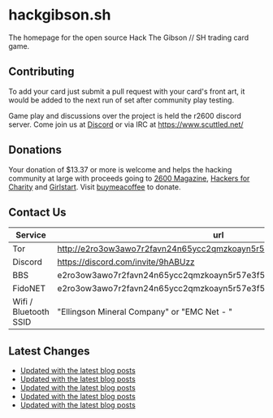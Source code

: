 # hackgibson.sh
The homepage for the open source Hack The Gibson // SH trading card game.


## Contributing

To add your card just submit a pull request with your card's front art, it would be added to the next run of set after community play testing.

Game play and discussions over the project is held the r2600 discord server. Come join us at [Discord](https://discord.com/invite/9hABUzz) or via IRC at https://www.scuttled.net/


## Donations

Your donation of $13.37 or more is welcome and helps the hacking community at large with proceeds going to [2600 Magazine](https://2600.com/), [Hackers for Charity](https://hackersforcharity.org) and [Girlstart](https://girlstart.org).  Visit [buymeacoffee](https://www.buymeacoffee.com/hackgibson.sh) to donate.


## Contact Us

Service | url
-|-
Tor | http://e2ro3ow3awo7r2favn24n65ycc2qmzkoayn5r57e3f56nvjwdcgg32ad.onion
Discord | https://discord.com/invite/9hABUzz
BBS | e2ro3ow3awo7r2favn24n65ycc2qmzkoayn5r57e3f56nvjwdcgg32ad.onion:23
FidoNET | e2ro3ow3awo7r2favn24n65ycc2qmzkoayn5r57e3f56nvjwdcgg32ad.onion:24554
Wifi / Bluetooth SSID | "Ellingson Mineral Company" or "EMC Net - <fidonet address>"

## Latest Changes
<!-- BLOG-POST-LIST:START -->
- [Updated with the latest blog posts](https://github.com/DFW2600/hackgibson.sh/commit/c444c7245ff5c4c1e7b5cef11d120ab2f0f2108f)
- [Updated with the latest blog posts](https://github.com/DFW2600/hackgibson.sh/commit/0d310af8f7ade10690bf44190ec4960cce8eda66)
- [Updated with the latest blog posts](https://github.com/DFW2600/hackgibson.sh/commit/063fd985ecf5eead466b5a281f62d4fc67192ac4)
- [Updated with the latest blog posts](https://github.com/DFW2600/hackgibson.sh/commit/c20e744cb5737d40e2fd589ba570c5a5f65b5388)
- [Updated with the latest blog posts](https://github.com/DFW2600/hackgibson.sh/commit/d5ca2ce7fe97090a185e039567fd0d2f1a3da179)
<!-- BLOG-POST-LIST:END -->
